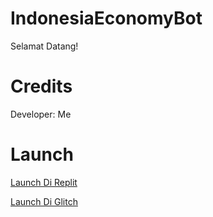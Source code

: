 # IndonesiaEconomyBot
Selamat Datang! 
# Credits
Developer: Me
# Launch
[Launch Di Replit](https://repl.it/github/Iloilagi/IndonesiaEconomyBot)

[Launch Di Glitch](https://glitch.com/edit/#!/import/git?url=https://github.com/Iloilagi/IndonesiaEconomyBot/)
